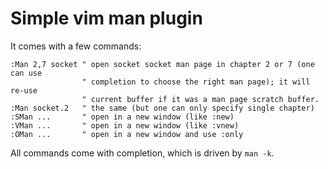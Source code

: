 # Simple vim man plugin

It comes with a few commands:
```viml
:Man 2,7 socket " open socket socket man page in chapter 2 or 7 (one can use
                " completion to choose the right man page); it will re-use
                " current buffer if it was a man page scratch buffer.
:Man socket.2   " the same (but one can only specify single chapter)
:SMan ...       " open in a new window (like :new)
:VMan ...       " open in a new window (like :vnew)
:OMan ...       " open in a new window and use :only
```

All commands come with completion, which is driven by `man -k`.

